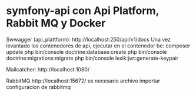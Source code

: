 # symfony-api con Api Platform, Rabbit MQ y Docker

Swwagger (api_plattform): 
http://localhost:250/api/v1/docs
Una vez levantado los contenedores de api, ejecutar en el contenedor be:
composer update
php bin/console doctrine:database:create
php bin/console doctrine:migrations:migrate
php bin/console lexik:jwt:generate-keypair

Mailcatcher:
http://localhost:1080/

RabbitMQ
http://localhost:15672/
es necesario archivo importar configuracion de rabbitmq 

